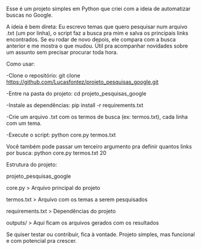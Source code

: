 Esse é um projeto simples em Python que criei com a ideia de automatizar buscas no Google.

A ideia é bem direta:
Eu escrevo temas que quero pesquisar num arquivo .txt (um por linha), o script faz a busca pra mim e salva os principais links encontrados. Se eu rodar de novo depois, ele compara com a busca anterior e me mostra o que mudou. Útil pra acompanhar novidades sobre um assunto sem precisar procurar toda hora.

Como usar:

-Clone o repositório:
git clone https://github.com/Lucasfontez/projeto_pesquisas_google.git

-Entre na pasta do projeto:
cd projeto_pesquisas_google

-Instale as dependências:
pip install -r requirements.txt

-Crie um arquivo .txt com os termos de busca (ex: termos.txt), cada linha com um tema.

-Execute o script:
python core.py termos.txt

Você também pode passar um terceiro argumento pra definir quantos links por busca:
python core.py termos.txt 20

Estrutura do projeto:

projeto_pesquisas_google

core.py               >   Arquivo principal do projeto

termos.txt            >   Arquivo com os temas a serem pesquisados

requirements.txt      >   Dependências do projeto

outputs/              >   Aqui ficam os arquivos gerados com os resultados



Se quiser testar ou contribuir, fica à vontade. Projeto simples, mas funcional e com potencial pra crescer.
